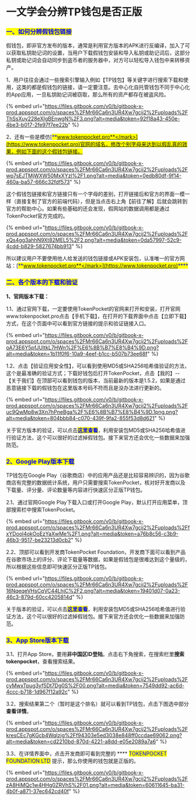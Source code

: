 # 一文学会分辨TP钱包是否正版

### <mark style="color:blue;">**一、**</mark><mark style="color:blue;">如何分辨假钱包链接</mark> <a href="#yi-ru-he-fen-bian-jia-qian-bao-lian-jie" id="yi-ru-he-fen-bian-jia-qian-bao-lian-jie"></a>

假钱包，即非官方发布的版本，通常是利用官方版本的APK进行反编译，加入了可以获取私钥助记词的设置，当用户下载假钱包安装和导入私钥或助记词后，这部分私钥或助记词会自动同步到盗币者的服务器中，对方可以轻松导入钱包中来转移资产。

1、用户往往会通过一些搜索引擎输入例如【TP钱包】等关键字进行搜索下载和使用，这类的都是假钱包的链接，请一定要注意。去中心化自托管钱包不同于中心化的App应用，一旦私钥助记词被窃取，那么所有的资产都存在被盗风险。

{% embed url="https://files.gitbook.com/v0/b/gitbook-x-prod.appspot.com/o/spaces%2FMr66Ca6n3UR4Xw7gcij2%2Fuploads%2FThSsXuy228eXIgBEnwgN%2F3.png?alt=media&token=92f18a43-450e-4be3-b017-2fe97f7ee22b" %}

2、还有一些是模仿[<mark style="color:blue;">**www.tokenpocket.pro**</mark>](https://www.tokenpocket.pro)官网的域名，修改个别字母来达到以假乱真的效果，例如下面的这个假钱包链接。

{% embed url="https://files.gitbook.com/v0/b/gitbook-x-prod.appspot.com/o/spaces%2FMr66Ca6n3UR4Xw7gcij2%2Fuploads%2Fwp7sEJTMjWXW50MxXYzl%2F1.png?alt=media&token=0edb80df-9f14-460a-ba57-666c32fdf573" %}

这个假钱包链接和官方链接只有一个字母的差别，打开链接后和官方的界面一模一样（直接复制了官方的前端代码），但是当点击右上角【前往了解】后就会跳转到官方的帮助中心。如果有些基础的还会发现，假网站的数据调用都是通过TokenPocket官方完成的。

{% embed url="https://files.gitbook.com/v0/b/gitbook-x-prod.appspot.com/o/spaces%2FMr66Ca6n3UR4Xw7gcij2%2Fuploads%2FxQs4gg3ahhN9Xt82MEL5%2F2.png?alt=media&token=0da57997-52c9-4cdd-b829-5827674bb913" %}

所以建议用户不要使用他人给发送的钱包链接或APK安装包，认准唯一的官方网站：[<mark style="color:blue;">**www.tokenpocket.pro**</mark>](https://www.tokenpocket.pro)<mark style="color:blue;">****</mark>

### <mark style="color:blue;">**二、各个版本的下载和验证**</mark>

**1、官网版本下载：**

1.1、通过官网下载，一定要使用TokenPocket的官网来打开和安装，打开官网www.tokenpocket.pro点击【手机下载】，在打开的下载界面中点击【立即下载】方式，在这个页面中可以看到官方链接的提示和验证链接入口。

{% embed url="https://files.gitbook.com/v0/b/gitbook-x-prod.appspot.com/o/spaces%2FMr66Ca6n3UR4Xw7gcij2%2Fuploads%2FoA73E6Y5pfJUltkL7HWn%2F%E6%8B%B7%E8%B4%9D.png?alt=media&token=1b11f0f6-10a9-4eef-b1cc-b507b73ee68f" %}

1.2、点击【验证应用安全性】，可以看到使用MD5或SHA256哈希值验证的方法，这个是最准确的验证方式；下载好钱包后打开TokenPocket，点击【我的】--【关于我们】在顶部可以看到钱包的版本，当前最新的版本是1.5.2，如果是通过恶意链接下载的假钱包在这里版本号码不符而且是没办法进行更新的。

{% embed url="https://files.gitbook.com/v0/b/gitbook-x-prod.appspot.com/o/spaces%2FMr66Ca6n3UR4Xw7gcij2%2Fuploads%2Fuc9QwMp8w3Xn7hPneBga%2F%E6%8B%B7%E8%B4%9D.1png.png?alt=media&token=804bbb84-c070-439f-9fa2-855f53d8d621" %}

关于官方版本的验证，可以点击<mark style="color:blue;">**这里查看**</mark>，利用安装包MD5或SHA256哈希值进行验证方法，这个可以很好的过滤掉假钱包。接下来官方还会优化一些数据来加强防范。

### <mark style="color:blue;">2、Google Play版本下载</mark>

TP钱包在Google Play（谷歌商店）中的应用产品还是比较容易辨识的，因为谷歌商店有完整的数据统计系统，用户只需要搜索TokenPocket，核对好开发商以及下载量、评分量、评论数量等内容进行快速区分正版TP钱包。

2.1、通过官网Google Play下载入口或打开Google Play，默认打开应用菜单，顶部搜索栏中搜索TokenPocket。

{% embed url="https://files.gitbook.com/v0/b/gitbook-x-prod.appspot.com/o/spaces%2FMr66Ca6n3UR4Xw7gcij2%2Fuploads%2FfxYDool4okOoEzYaXwMe%2F1.png?alt=media&token=a76b8c56-c3b9-46b3-9517-be23213d0cb2" %}

2.2、顶部可以看到开发商TokenPocket Foundation，开发商下面可以看到产品在谷歌市场上的评分、评论下载量等数据，如果是假钱包是很难达到这个量级的，所以根据这些信息即可快速区分正版TP钱包。

{% embed url="https://files.gitbook.com/v0/b/gitbook-x-prod.appspot.com/o/spaces%2FMr66Ca6n3UR4Xw7gcij2%2Fuploads%2F16NqeqeVHsCqVC44LhjC%2F2.png?alt=media&token=19401d07-0a23-46c3-879d-60cc4205814d" %}

关于版本的验证，可以点击<mark style="color:blue;">**这里查看**</mark>，利用安装包MD5或SHA256哈希值进行验证方法，这个可以很好的过滤掉假钱包。接下来官方还会优化一些数据来加强防范。

### <mark style="color:blue;">**3、App Store版本下载**</mark> <a href="#3app-store-ban-ben-xia-zai" id="3app-store-ban-ben-xia-zai"></a>

3.1、打开App Store，要用**非中国区ID登陆**。点击右下角搜索，在搜索栏里**搜索tokenpocket**，查看搜索结果。

{% embed url="https://files.gitbook.com/v0/b/gitbook-x-prod.appspot.com/o/spaces%2FMr66Ca6n3UR4Xw7gcij2%2Fuploads%2FcyMwxTpug3yf5Dt7Dg0S%2F00.png?alt=media&token=7549dd92-ac6d-4ccc-b718-1d967f12a92c" %}

3.2、搜索结果第二个（暂时是这个排名）就可以看到TP钱包，点击下图选中部分**查看详情**。

{% embed url="https://files.gitbook.com/v0/b/gitbook-x-prod.appspot.com/o/spaces%2FMr66Ca6n3UR4Xw7gcij2%2Fuploads%2FkresCEc7gKGcb4WqIzjg%2Ff94303e5ed3038e848ff0ccdae69062.png?alt=media&token=cd2210bd-870d-4221-a8dd-e05e2089a7a6" %}

3.3、在详情界面中，点击开发商即可看到完整的 **** <mark style="color:blue;">TOKENPOCKET FOUNDATION LTD</mark> 提示，那么你使用的钱包就是正版的。

{% embed url="https://files.gitbook.com/v0/b/gitbook-x-prod.appspot.com/o/spaces%2FMr66Ca6n3UR4Xw7gcij2%2Fuploads%2FzA8HiMQc1w4HHg0ZRVhS%2F01.png?alt=media&token=60611645-ba31-4b0f-a871-37ec642cd40f" %}
